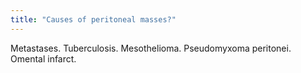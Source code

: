 ```yaml
---
title: "Causes of peritoneal masses?"
---
```

Metastases. Tuberculosis. Mesothelioma. Pseudomyxoma peritonei. Omental infarct.

